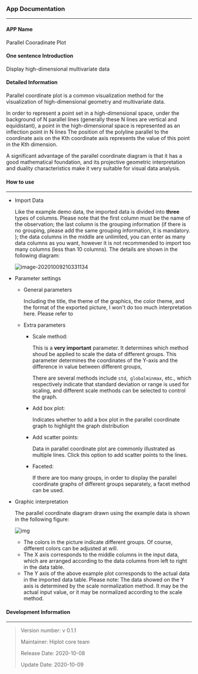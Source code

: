 ### App Documentation

---

#### APP Name

Parallel Cooradinate Plot



#### One sentence Introduction

Display high-dimensional multivariate data



#### Detailed Information

Parallel coordinate plot is a common visualization method for the visualization of high-dimensional geometry and multivariate data.

In order to represent a point set in a high-dimensional space, under the background of N parallel lines (generally these N lines are vertical and equidistant), a point in the high-dimensional space is represented as an inflection point in N lines The position of the polyline parallel to the coordinate axis on the Kth coordinate axis represents the value of this point in the Kth dimension.

A significant advantage of the parallel coordinate diagram is that it has a good mathematical foundation, and its projective geometric interpretation and duality characteristics make it very suitable for visual data analysis.



#### How to use 

---

- Import Data

  Like the example demo data, the imported data is divided into __three__ types of columns. Please note that the first column must be the name of the observation; the last column is the grouping information (if there is no grouping, please add the same grouping information, it is mandatory. ); the data columns in the middle are unlimited, you can enter as many data columns as you want, however it is not recommended to import too many columns (less than 10 columns). The details are shown in the following diagram:

  ![image-20201009210331134](https://s1.ax1x.com/2020/10/09/0ryhJe.png)

- Parameter settings

  - General parameters

     Including the title, the theme of the graphics, the color theme, and the format of the exported picture, I won't do too much interpretation here. Please refer to

  [Hiplot official instructions]: https://hiplot-academic.com/docs/

  - Extra parameters
    - Scale method:

      This is a __very important__ parameter. It determines which method shoud be applied to scale the data of different groups. This parameter determines the coordinates of the Y-axis and the difference in value between different groups, 

      There are several  methods include `std`,` globalminmax`, etc., which respectively indicate that standard deviation or range is used for scaling, and different scale methods can be selected to control the graph.

    - Add box plot:

      Indicates whether to add a box plot in the parallel coordinate graph to highlight the graph distribution

    - Add scatter points:

      Data in parallel coordinate plot are commonly illustrated as multiple lines. Click this option to add scatter points to the lines.

    - Faceted:

      If there are too many groups, in order to display the parallel coordinate graphs of different groups separately, a facet method can be used.

  

- Graphic interpretation

  The parallel coordinate diagram drawn using the example data is shown in the following figure:

  ![img](https://s1.ax1x.com/2020/10/09/0rc3Bq.png)

  - The colors in the picture indicate different groups. Of course, different colors can be adjusted at will.
  - The X axis corresponds to the middle columns in the input data, which are arranged according to the data columns from left to right in the data table.
  - The Y axis of the above example plot corresponds to the actual data in the imported data table. Please note: The data showed on the Y axis  is determined by the scale normalization method. It may be the actual input value, or it may be normalized according to the scale method. 



#### Development Information

---

> Version number: v 0.1.1
>
> Maintainer: Hiplot core team
>
> Release Date: 2020-10-08
>
> Update Date: 2020-10-09
